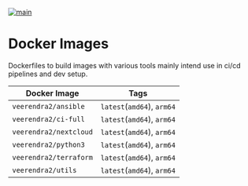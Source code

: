 [![main](https://github.com/veerendra2/docker-images/actions/workflows/main.yml/badge.svg)](https://github.com/veerendra2/docker-images/actions/workflows/main.yml)
# Docker Images
Dockerfiles to build images with various tools mainly intend use in ci/cd pipelines and dev setup.

| Docker Image           | Tags                       |
| ---------------------- | -------------------------- |
| `veerendra2/ansible`   | `latest`(`amd64`), `arm64` |
| `veerendra2/ci-full`   | `latest`(`amd64`), `arm64` |
| `veerendra2/nextcloud` | `latest`(`amd64`), `arm64` |
| `veerendra2/python3`   | `latest`(`amd64`), `arm64` |
| `veerendra2/terraform` | `latest`(`amd64`), `arm64` |
| `veerendra2/utils`     | `latest`(`amd64`), `arm64` |
